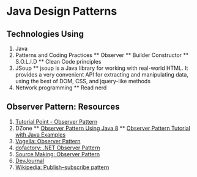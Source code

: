 # Java Design Patterns

## Technologies Using

1. Java
2. Patterns and Coding Practices
   ** Observer
   ** Builder Constructor
   ** S.O.L.I.D
   ** Clean Code principles
3. JSoup
   ** jsoup is a Java library for working with real-world HTML. It provides a very convenient API for extracting and manipulating data, using the best of DOM, CSS, and jquery-like methods
4. Network programming
   ** Read nerd


## Observer Pattern: Resources

1. [Tutorial Point - Observer Pattern](https://www.tutorialspoint.com/design_pattern/observer_pattern.htm)
2. DZone 
   ** [Observer Pattern Using Java 8](https://bluepenguinlist.com/2016/11/04/bash-scripting-tutorial/?fromTwitterID=nixCraft)
   ** [Observer Pattern Tutorial with Java Examples](https://dzone.com/articles/design-patterns-uncovered)
3. [Vogella: Observer Pattern](http://www.vogella.com/tutorials/DesignPatternObserver/article.html)
4. [dofactory: .NET Observer Pattern](http://www.dofactory.com/net/observer-design-pattern)
5. [Source Making: Observer Pattern](https://sourcemaking.com/design_patterns/observer)
6. [DevJournal](http://www.journaldev.com/1739/observer-design-pattern-in-java)
7. [Wikipedia: Publish–subscribe pattern](https://en.wikipedia.org/wiki/Publish%E2%80%93subscribe_pattern)
